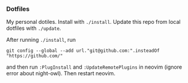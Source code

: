 ### Dotfiles

My personal dotiles. Install with `./install`. Update this repo from local dotfiles with `./update`.

After running `./install`, run
```
git config --global --add url."git@github.com:".insteadOf "https://github.com/"
```
and then run `:PlugInstall` and `:UpdateRemotePlugins` in neovim (ignore error about night-owl). Then restart neovim.
